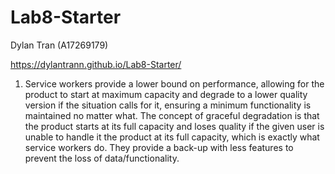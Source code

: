 # Lab8-Starter
Dylan Tran (A17269179) 

https://dylantrann.github.io/Lab8-Starter/

1. Service workers provide a lower bound on performance, allowing for the product to start at maximum capacity and degrade to a lower quality version if the situation calls for it, ensuring a minimum functionality is maintained no matter what. The concept of graceful degradation is that the product starts at its full capacity and loses quality if the given user is unable to handle it the product at its full capacity, which is exactly what service workers do. They provide a back-up with less features to prevent the loss of data/functionality.